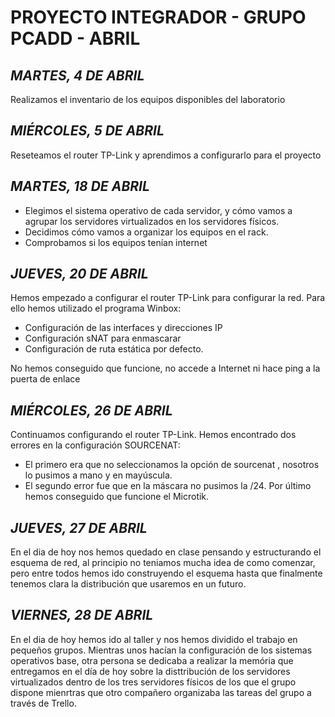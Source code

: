 # PROYECTO INTEGRADOR - GRUPO PCADD - ABRIL

## *MARTES, 4 DE ABRIL*

Realizamos el inventario de los equipos disponibles del laboratorio
## *MIÉRCOLES, 5 DE ABRIL*

Reseteamos el router TP-Link y aprendimos a configurarlo para el proyecto

## *MARTES, 18 DE ABRIL*

- Elegimos el sistema operativo de cada servidor, y cómo vamos a agrupar los servidores virtualizados en los servidores físicos.
- Decidimos cómo vamos a organizar los equipos en el rack.
- Comprobamos si los equipos tenían internet

## *JUEVES, 20 DE ABRIL*

Hemos empezado a configurar el router TP-Link para configurar la red. Para ello hemos utilizado el programa Winbox:
  - Configuración de las interfaces y direcciones IP
  - Configuración sNAT para enmascarar
  - Configuración de ruta estática por defecto.

No hemos conseguido que funcione, no accede a Internet ni hace ping a la puerta de enlace

## *MIÉRCOLES, 26 DE ABRIL*

Continuamos configurando el router TP-Link.
Hemos encontrado dos errores en la configuración SOURCENAT:
  - El primero era que no seleccionamos la opción de sourcenat , nosotros lo pusimos a mano y en mayúscula.
  - El segundo error fue que en la máscara no pusimos la /24.
  Por último hemos conseguido que funcione el Microtik.
  
  ## *JUEVES, 27 DE ABRIL*
  
  En el dia de hoy nos hemos quedado en clase pensando y estructurando el esquema de red, al principio no teniamos
  mucha idea de como comenzar, pero entre todos hemos ido construyendo el esquema hasta que finalmente tenemos clara
  la distribución que usaremos en un futuro.

  ## *VIERNES, 28 DE ABRIL*
  
  En el dia de hoy hemos ido al taller y nos hemos dividido el trabajo en pequeños grupos. 
  Mientras unos hacían la configuración de los sistemas operativos base, 
  otra persona se dedicaba a realizar la memória que entregamos en el día de hoy 
  sobre la disttribución de los servidores virtualizados dentro de los tres servidores físicos de los que el grupo dispone
  mienrtras que otro compañero organizaba las tareas del grupo a través de Trello.
